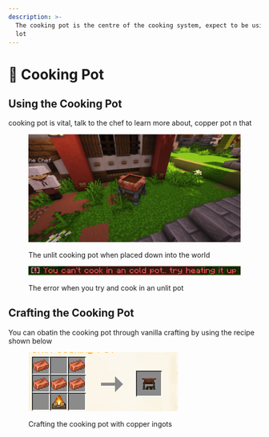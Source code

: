 ```yaml
---
description: >-
  The cooking pot is the centre of the cooking system, expect to be using it a
  lot
---
```


# 🍲 Cooking Pot

## Using the Cooking Pot

cooking pot is vital, talk to the chef to learn more about, copper pot n that

<figure><img src="../../.gitbook/assets/image_2023-03-31_222618688.png" alt=""><figcaption><p>The unlit cooking pot when placed down into the world</p></figcaption></figure>

<figure><img src="../../.gitbook/assets/image_2023-03-31_223441479.png" alt=""><figcaption><p>The error when you try and cook in an unlit pot</p></figcaption></figure>

## Crafting the Cooking Pot

You can obatin the cooking pot through vanilla crafting by using the recipe shown below

<figure><img src="../../.gitbook/assets/image_2023-03-31_223345744.png" alt=""><figcaption><p>Crafting the cooking pot with copper ingots</p></figcaption></figure>

